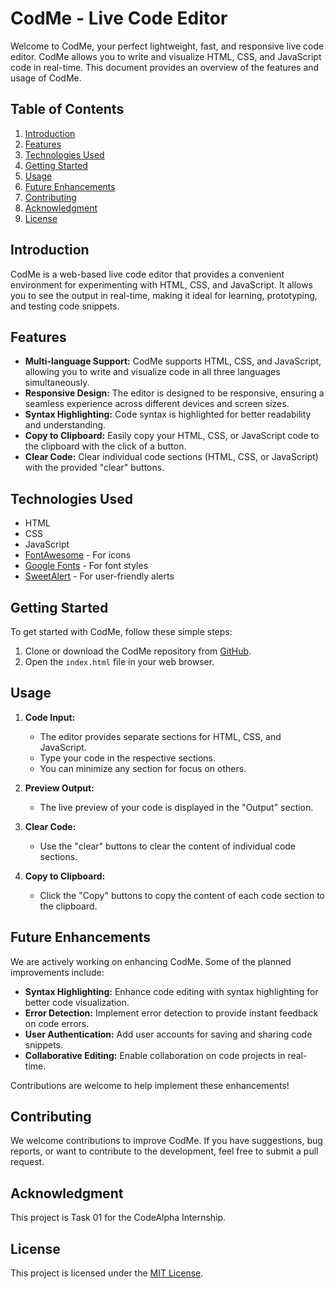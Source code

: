 # CodMe - Live Code Editor

Welcome to CodMe, your perfect lightweight, fast, and responsive live code editor. CodMe allows you to write and visualize HTML, CSS, and JavaScript code in real-time. This document provides an overview of the features and usage of CodMe.

## Table of Contents

1. [Introduction](#introduction)
2. [Features](#features)
3. [Technologies Used](#technologies-used)
4. [Getting Started](#getting-started)
5. [Usage](#usage)
6. [Future Enhancements](#future-enhancements)
7. [Contributing](#contributing)
8. [Acknowledgment](#acknowledgment)
9. [License](#license)

## Introduction

CodMe is a web-based live code editor that provides a convenient environment for experimenting with HTML, CSS, and JavaScript. It allows you to see the output in real-time, making it ideal for learning, prototyping, and testing code snippets.

## Features

- **Multi-language Support:** CodMe supports HTML, CSS, and JavaScript, allowing you to write and visualize code in all three languages simultaneously.
- **Responsive Design:** The editor is designed to be responsive, ensuring a seamless experience across different devices and screen sizes.
- **Syntax Highlighting:** Code syntax is highlighted for better readability and understanding.
- **Copy to Clipboard:** Easily copy your HTML, CSS, or JavaScript code to the clipboard with the click of a button.
- **Clear Code:** Clear individual code sections (HTML, CSS, or JavaScript) with the provided "clear" buttons.

## Technologies Used

- HTML
- CSS
- JavaScript
- [FontAwesome](https://fontawesome.com/) - For icons
- [Google Fonts](https://fonts.google.com/) - For font styles
- [SweetAlert](https://sweetalert.js.org/) - For user-friendly alerts

## Getting Started

To get started with CodMe, follow these simple steps:

1. Clone or download the CodMe repository from [GitHub](#repo-url).
2. Open the `index.html` file in your web browser.

## Usage

1. **Code Input:**

   - The editor provides separate sections for HTML, CSS, and JavaScript.
   - Type your code in the respective sections.
   - You can minimize any section for focus on others.

2. **Preview Output:**

   - The live preview of your code is displayed in the "Output" section.

3. **Clear Code:**

   - Use the "clear" buttons to clear the content of individual code sections.

4. **Copy to Clipboard:**
   - Click the "Copy" buttons to copy the content of each code section to the clipboard.

## Future Enhancements

We are actively working on enhancing CodMe. Some of the planned improvements include:

- **Syntax Highlighting:** Enhance code editing with syntax highlighting for better code visualization.
- **Error Detection:** Implement error detection to provide instant feedback on code errors.
- **User Authentication:** Add user accounts for saving and sharing code snippets.
- **Collaborative Editing:** Enable collaboration on code projects in real-time.

Contributions are welcome to help implement these enhancements!

## Contributing

We welcome contributions to improve CodMe. If you have suggestions, bug reports, or want to contribute to the development, feel free to submit a pull request.

## Acknowledgment

This project is Task 01 for the CodeAlpha Internship.

## License

This project is licensed under the [MIT License](LICENSE).
